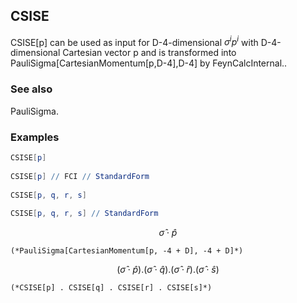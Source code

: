 ##  CSISE 

CSISE[p] can be used as input for D-4-dimensional $\sigma ^ip^i$ with D-4-dimensional Cartesian vector p and is transformed into PauliSigma[CartesianMomentum[p,D-4],D-4] by FeynCalcInternal..

###  See also 

PauliSigma.

###  Examples 

```mathematica
CSISE[p] 
 
CSISE[p] // FCI // StandardForm 
 
CSISE[p, q, r, s] 
 
CSISE[p, q, r, s] // StandardForm
```

$$\hat{\sigma }\cdot \hat{p}$$

```
(*PauliSigma[CartesianMomentum[p, -4 + D], -4 + D]*)
```

$$\left(\hat{\sigma }\cdot \hat{p}\right).\left(\hat{\sigma }\cdot \hat{q}\right).\left(\hat{\sigma }\cdot \hat{r}\right).\left(\hat{\sigma }\cdot \hat{s}\right)$$

```
(*CSISE[p] . CSISE[q] . CSISE[r] . CSISE[s]*)
```